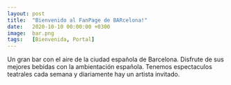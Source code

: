 ```yaml
---
layout: post
title:  "Bienvenido al FanPage de BARcelona!"
date:   2020-10-10 00:00:00 +0300
image:  bar.png
tags:   [Bienvenida, Portal]
---
```

Un gran bar con el aire de la ciudad española de Barcelona. Disfrute de sus mejores bebidas con la ambientación española. Tenemos espectaculos teatrales cada semana y diariamente hay un artista invitado.

